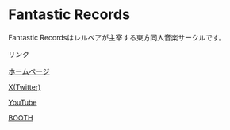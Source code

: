 # Fantastic Records
Fantastic Recordsはレルベアが主宰する東方同人音楽サークルです。

リンク

[ホームページ](https://fantastic-records.kudaken.com)

[X(Twitter)](https://x.com/OcUrpR8li3KbkZL)

[YouTube](https://youtube.com/@fantasticrecords6399)

[BOOTH](https://rerubea.booth.pm)
